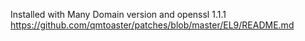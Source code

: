 Installed with Many Domain version and openssl 1.1.1<br>
https://github.com/qmtoaster/patches/blob/master/EL9/README.md
